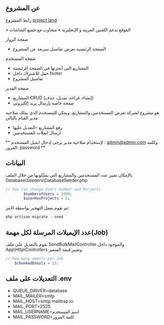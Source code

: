 ## عن المشروع 
رابط المشروع 
[project land](https://still-falls-68309.herokuapp.com/)

•   الموقع يدعم اللغتين العربية و الإنجليزية
•   متجاوب مع جميع الشاشات

صفحة الزوار
-    الصفحة الرئيسية نعرض تفاصيل سريعة عن المشروع


صفحة المستخدم
-   المشاريع التي أنجزتها في الصفحة الرئيسية
-   حقل للاشتراك داخل  footer   
-   تفاصيل المشروع  


صفحة المدير
-   المشاريع CRUD (إنشاء، قراءة، تعديل، حذف)
-   صفحة خاصة بإرسال بريد إلكتروني

هو مشروع لشركة تعرض المستخدمين والمشاريع، ويمكن للمستخدم الذي يملك صلاحية مدير القيام بالتالي
- رفع المشاريع
-التعديل عليها
- ارسال ايملات للمستخدمين

** لإستخدام صلاحية مدير يرجى إدخال ايميل المستخدم : admin@admin.com
وكلمة المرور: password  **

## البيانات

بالإمكان تغيير عدد المستخدمين والمشاريع التي يملكونها من خلال الملف Database\Seeders\DatabaseSeeder.php

```php
// You can change Users number and Porjects 
        $numberofUsers = 1000;
        $userHasProjects = 5;
```

ثم نقوم بعمل التهجير بواسطة الامر:
```php
php artisan migrate --seed
```

## عدد الإيميلات المرسلة لكل مهمة(Job)  
نقوم بالتعديل على ملف SendBulkMailController والموجود داخل App\Http\Controllers وتغيير قيمة المتغير 
```php
// How many emails per Job
    $chunkedEmails = 25;
```
## التعديلات على ملف .env

- QUEUE_DRIVER=database
- MAIL_MAILER=smtp
- MAIL_HOST=smtp.mailtrap.io
- MAIL_PORT=2525
- MAIL_USERNAME=اسم المستخدم 
- MAIL_PASSWORD=كلمة المرور



